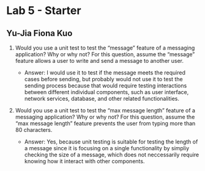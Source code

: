 # Lab 5 - Starter
## Yu-Jia Fiona Kuo
1) Would you use a unit test to test the “message” feature of a messaging application? Why or why not? For this question, assume the “message” feature allows a user to write and send a message to another user.
    - Answer: I would use it to test if the message meets the required cases before sending, but probably would not use it to test the sending process because that would require testing interactions between different individual components, such as user interface, network services, database, and other related functionalities.
  
2) Would you use a unit test to test the “max message length” feature of a messaging application? Why or why not? For this question, assume the “max message length” feature prevents the user from typing more than 80 characters.
    - Answer: Yes, because unit testing is suitable for testing the length of a message since it is focusing on a single functionality by simpliy checking the size of a message, which does not neccessarily require knowing how it interact with other components.
